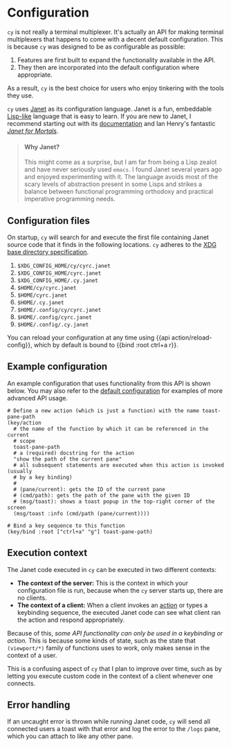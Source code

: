 # Configuration

`cy` is not really a terminal multiplexer. It's actually an API for making terminal multiplexers that happens to come with a decent default configuration. This is because `cy` was designed to be as configurable as possible:

1. Features are first built to expand the functionality available in the API.
2. They then are incorporated into the default configuration where appropriate.

As a result, `cy` is the best choice for users who enjoy tinkering with the tools they use.

`cy` uses [Janet](https://janet-lang.org/) as its configuration language. Janet is a fun, embeddable [Lisp-like](https://en.wikipedia.org/wiki/Lisp_(programming_language)) language that is easy to learn. If you are new to Janet, I recommend starting out with its [documentation](https://janet-lang.org/docs/syntax.html) and Ian Henry's fantastic [_Janet for Mortals_](https://janet.guide/).

> #### Why Janet?
> This might come as a surprise, but I am far from being a Lisp zealot and have
> never seriously used `emacs`. I found Janet several years ago and enjoyed
> experimenting with it. The language avoids most of the scary levels of
> abstraction present in some Lisps and strikes a balance between functional
> programming orthodoxy and practical imperative programming needs.

## Configuration files

On startup, `cy` will search for and execute the first file containing Janet source code that it finds in the following locations. `cy` adheres to the [XDG base directory specification](https://specifications.freedesktop.org/basedir-spec/basedir-spec-latest.html).

1. `$XDG_CONFIG_HOME/cy/cyrc.janet`
1. `$XDG_CONFIG_HOME/cyrc.janet`
1. `$XDG_CONFIG_HOME/.cy.janet`
1. `$HOME/cy/cyrc.janet`
1. `$HOME/cyrc.janet`
1. `$HOME/.cy.janet`
1. `$HOME/.config/cy/cyrc.janet`
1. `$HOME/.config/cyrc.janet`
1. `$HOME/.config/.cy.janet`

You can reload your configuration at any time using {{api action/reload-config}}, which by default is bound to {{bind :root ctrl+a r}}.

## Example configuration

An example configuration that uses functionality from this API is shown below. You may also refer to the [default configuration](https://github.com/cfoust/cy/blob/main/pkg/cy/boot) for examples of more advanced API usage.

```janet
# Define a new action (which is just a function) with the name toast-pane-path
(key/action
  # the name of the function by which it can be referenced in the current
  # scope
  toast-pane-path
  # a (required) docstring for the action
  "show the path of the current pane"
  # all subsequent statements are executed when this action is invoked (usually
  # by a key binding)
  #
  # (pane/current): gets the ID of the current pane
  # (cmd/path): gets the path of the pane with the given ID
  # (msg/toast): shows a toast popup in the top-right corner of the screen
  (msg/toast :info (cmd/path (pane/current))))

# Bind a key sequence to this function
(key/bind :root ["ctrl+a" "g"] toast-pane-path)
```

## Execution context

The Janet code executed in `cy` can be executed in two different contexts:

- **The context of the server:** This is the context in which your configuration file is run, because when the `cy` server starts up, there are no clients.
- **The context of a client:** When a client invokes an [action](/keybindings.md#actions) or types a keybinding sequence, the executed Janet code can see what client ran the action and respond appropriately.

Because of this, _some API functionality can only be used in a keybinding or action._ This is because some kinds of state, such as the state that `(viewport/*)` family of functions uses to work, only makes sense in the context of a user.

This is a confusing aspect of `cy` that I plan to improve over time, such as by letting you execute custom code in the context of a client whenever one connects.

## Error handling

If an uncaught error is thrown while running Janet code, `cy` will send all connected users a toast with that error and log the error to the `/logs` pane, which you can attach to like any other pane. 
